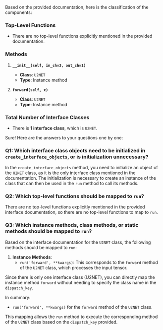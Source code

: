 Based on the provided documentation, here is the classification of the components:

### Top-Level Functions
- There are no top-level functions explicitly mentioned in the provided documentation.

### Methods
1. **`__init__(self, in_ch=3, out_ch=1)`**
   - **Class**: `U2NET`
   - **Type**: Instance method

2. **`forward(self, x)`**
   - **Class**: `U2NET`
   - **Type**: Instance method

### Total Number of Interface Classes
- There is **1 interface class**, which is `U2NET`.

Sure! Here are the answers to your questions one by one:

### Q1: Which interface class objects need to be initialized in `create_interface_objects`, or is initialization unnecessary?
In the `create_interface_objects` method, you need to initialize an object of the `U2NET` class, as it is the only interface class mentioned in the documentation. The initialization is necessary to create an instance of the class that can then be used in the `run` method to call its methods. 

### Q2: Which top-level functions should be mapped to `run`?
There are no top-level functions explicitly mentioned in the provided interface documentation, so there are no top-level functions to map to `run`.

### Q3: Which instance methods, class methods, or static methods should be mapped to `run`?
Based on the interface documentation for the `U2NET` class, the following methods should be mapped to `run`:

1. **Instance Methods**:
   - `run('forward', **kwargs)`: This corresponds to the `forward` method of the `U2NET` class, which processes the input tensor.

Since there is only one interface class (U2NET), you can directly map the instance method `forward` without needing to specify the class name in the `dispatch_key`. 

In summary:
- `run('forward', **kwargs)` for the `forward` method of the `U2NET` class. 

This mapping allows the `run` method to execute the corresponding method of the `U2NET` class based on the `dispatch_key` provided.